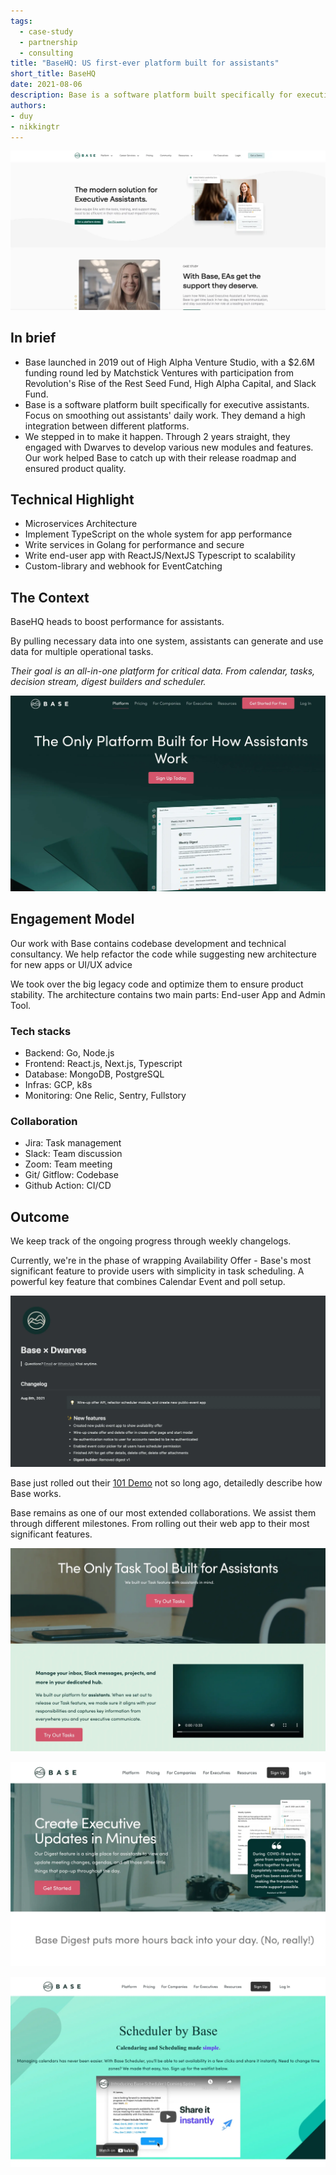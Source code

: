 ```yaml
---
tags:
  - case-study
  - partnership
  - consulting
title: "BaseHQ: US first-ever platform built for assistants"
short_title: BaseHQ
date: 2021-08-06
description: Base is a software platform built specifically for executive assistants, aiming to streamline their daily work through high integration between different platforms. This case study details Dwarves' two-year partnership with Base, helping them develop new modules and features to meet their release roadmap and ensure product quality.
authors: 
- duy
- nikkingtr
---
```

![](assets/team-up-with-basehq-us-first-ever-platform-built-for-assistants_team-up-with-basehq---us-first-ever-platform-built-for-assistants_019ef328b59808b45c4541243f71c875_md5.webp)

## In brief
- Base launched in 2019 out of High Alpha Venture Studio, with a $2.6M funding round led by Matchstick Ventures with participation from Revolution's Rise of the Rest Seed Fund, High Alpha Capital, and Slack Fund.
- Base is a software platform built specifically for executive assistants. Focus on smoothing out assistants' daily work. They demand a high integration between different platforms.
- We stepped in to make it happen. Through 2 years straight, they engaged with Dwarves to develop various new modules and features. Our work helped Base to catch up with their release roadmap and ensured product quality.

## Technical Highlight
- Microservices Architecture
- Implement TypeScript on the whole system for app performance
- Write services in Golang for performance and secure
- Write end-user app with ReactJS/NextJS Typescript to scalability
- Custom-library and webhook for EventCatching

## The Context
BaseHQ heads to boost performance for assistants. 

By pulling necessary data into one system, assistants can generate and use data for multiple operational tasks. 

*Their goal is an all-in-one platform for critical data. From calendar, tasks, decision stream, digest builders and scheduler.*

![](assets/team-up-with-basehq-us-first-ever-platform-built-for-assistants_team-up-with-basehq---us-first-ever-platform-built-for-assistants_3d15a0c958a3f23f8935c803726b9d2a_md5.webp)

## Engagement Model
Our work with Base contains codebase development and technical consultancy. We help refactor the code while suggesting new architecture for new apps or UI/UX advice

We took over the big legacy code and optimize them to ensure product stability. The architecture contains two main parts: End-user App and Admin Tool. 

### Tech stacks
- Backend: Go, Node.js
- Frontend: React.js, Next.js, Typescript
- Database: MongoDB, PostgreSQL
- Infras: GCP, k8s
- Monitoring: One Relic, Sentry, Fullstory

### Collaboration
- Jira: Task management
- Slack: Team discussion
- Zoom: Team meeting
- Git/ Gitflow: Codebase
- Github Action: CI/CD

## Outcome
We keep track of the ongoing progress through weekly changelogs.

Currently, we're in the phase of wrapping Availability Offer - Base's most significant feature to provide users with simplicity in task scheduling. A powerful key feature that combines Calendar Event and poll setup.

![](assets/team-up-with-basehq-us-first-ever-platform-built-for-assistants_team-up-with-basehq---us-first-ever-platform-built-for-assistants_3393da02505c90c30f246cf025e31661_md5.webp)

Base just rolled out their [101 Demo](https://www.linkedin.com/posts/basehq_base-101-demo-get-back-to-the-base-ics-activity-6800435873860120576-G7ZI) not so long ago, detailedly describe how Base works. 

Base remains as one of our most extended collaborations. We assist them through different milestones. From rolling out their web app to their most significant features.

![](assets/team-up-with-basehq-us-first-ever-platform-built-for-assistants_team-up-with-basehq---us-first-ever-platform-built-for-assistants_0fc0a747cbb535c9a10b6e797d4a4060_md5.webp)

![](assets/team-up-with-basehq-us-first-ever-platform-built-for-assistants_team-up-with-basehq---us-first-ever-platform-built-for-assistants_d22f939d826b00d349511d32bf7b6707_md5.webp)

![](assets/team-up-with-basehq-us-first-ever-platform-built-for-assistants_team-up-with-basehq---us-first-ever-platform-built-for-assistants_ff9a65b700cebf714977fb219434a0f9_md5.webp)
